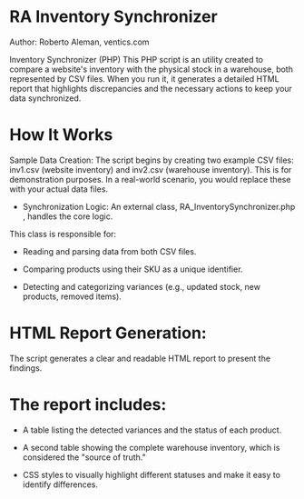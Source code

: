 # RA Inventory Synchronizer 
Author: Roberto Aleman, ventics.com
 

Inventory Synchronizer (PHP)
This PHP script is an utility created to compare a website's inventory with the physical stock in a warehouse, both represented by CSV files. When you run it, it generates a detailed HTML report that highlights discrepancies and the necessary actions to keep your data synchronized.

# How It Works
Sample Data Creation: The script begins by creating two example CSV files: inv1.csv (website inventory) and inv2.csv (warehouse inventory). This is for demonstration purposes. In a real-world scenario, you would replace these with your actual data files.

* Synchronization Logic: An external class, RA_InventorySynchronizer.php , handles the core logic.

This class is responsible for:

* Reading and parsing data from both CSV files.

* Comparing products using their SKU as a unique identifier.

* Detecting and categorizing variances (e.g., updated stock, new products, removed items).

# HTML Report Generation: 
The script generates a clear and readable 
HTML report to present the findings. 

# The report includes:

* A table listing the detected variances and the status of each product.

* A second table showing the complete warehouse inventory, which is considered the "source of truth."

* CSS styles to visually highlight different statuses and make it easy to identify differences.
